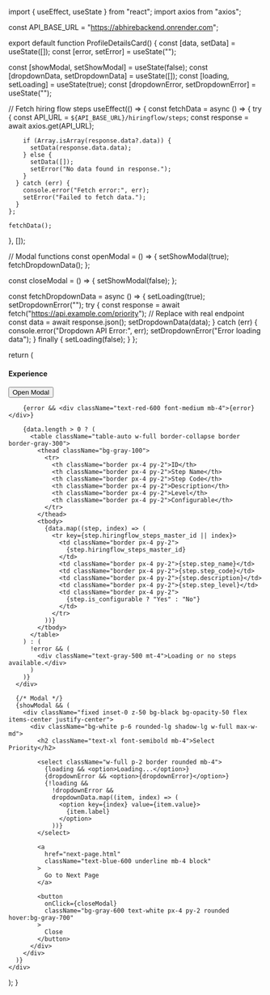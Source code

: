 import { useEffect, useState } from "react";
import axios from "axios";

const API_BASE_URL = "https://abhirebackend.onrender.com";

export default function ProfileDetailsCard() {
  const [data, setData] = useState([]);
  const [error, setError] = useState("");

  const [showModal, setShowModal] = useState(false);
  const [dropdownData, setDropdownData] = useState([]);
  const [loading, setLoading] = useState(true);
  const [dropdownError, setDropdownError] = useState("");

  // Fetch hiring flow steps
  useEffect(() => {
    const fetchData = async () => {
      try {
        const API_URL = `${API_BASE_URL}/hiringflow/steps`;
        const response = await axios.get(API_URL);

        if (Array.isArray(response.data?.data)) {
          setData(response.data.data);
        } else {
          setData([]);
          setError("No data found in response.");
        }
      } catch (err) {
        console.error("Fetch error:", err);
        setError("Failed to fetch data.");
      }
    };

    fetchData();
  }, []);

  // Modal functions
  const openModal = () => {
    setShowModal(true);
    fetchDropdownData();
  };

  const closeModal = () => {
    setShowModal(false);
  };

  const fetchDropdownData = async () => {
    setLoading(true);
    setDropdownError("");
    try {
      const response = await fetch("https://api.example.com/priority"); // Replace with real endpoint
      const data = await response.json();
      setDropdownData(data);
    } catch (err) {
      console.error("Dropdown API Error:", err);
      setDropdownError("Error loading data");
    } finally {
      setLoading(false);
    }
  };

  return (
    <div className="flex flex-col p-6">
      <div className="bg-white dark:bg-white/[0.03] mt-6 p-6 rounded-xl shadow-md w-full">
        <div className="flex justify-between items-center mb-4">
          <h4 className="text-lg font-semibold">Experience</h4>
          <button
            onClick={openModal}
            className="bg-blue-600 text-white px-4 py-2 rounded hover:bg-blue-700"
          >
            Open Modal
          </button>
        </div>

        {error && <div className="text-red-600 font-medium mb-4">{error}</div>}

        {data.length > 0 ? (
          <table className="table-auto w-full border-collapse border border-gray-300">
            <thead className="bg-gray-100">
              <tr>
                <th className="border px-4 py-2">ID</th>
                <th className="border px-4 py-2">Step Name</th>
                <th className="border px-4 py-2">Step Code</th>
                <th className="border px-4 py-2">Description</th>
                <th className="border px-4 py-2">Level</th>
                <th className="border px-4 py-2">Configurable</th>
              </tr>
            </thead>
            <tbody>
              {data.map((step, index) => (
                <tr key={step.hiringflow_steps_master_id || index}>
                  <td className="border px-4 py-2">
                    {step.hiringflow_steps_master_id}
                  </td>
                  <td className="border px-4 py-2">{step.step_name}</td>
                  <td className="border px-4 py-2">{step.step_code}</td>
                  <td className="border px-4 py-2">{step.description}</td>
                  <td className="border px-4 py-2">{step.step_level}</td>
                  <td className="border px-4 py-2">
                    {step.is_configurable ? "Yes" : "No"}
                  </td>
                </tr>
              ))}
            </tbody>
          </table>
        ) : (
          !error && (
            <div className="text-gray-500 mt-4">Loading or no steps available.</div>
          )
        )}
      </div>

      {/* Modal */}
      {showModal && (
        <div className="fixed inset-0 z-50 bg-black bg-opacity-50 flex items-center justify-center">
          <div className="bg-white p-6 rounded-lg shadow-lg w-full max-w-md">
            <h2 className="text-xl font-semibold mb-4">Select Priority</h2>

            <select className="w-full p-2 border rounded mb-4">
              {loading && <option>Loading...</option>}
              {dropdownError && <option>{dropdownError}</option>}
              {!loading &&
                !dropdownError &&
                dropdownData.map((item, index) => (
                  <option key={index} value={item.value}>
                    {item.label}
                  </option>
                ))}
            </select>

            <a
              href="next-page.html"
              className="text-blue-600 underline mb-4 block"
            >
              Go to Next Page
            </a>

            <button
              onClick={closeModal}
              className="bg-gray-600 text-white px-4 py-2 rounded hover:bg-gray-700"
            >
              Close
            </button>
          </div>
        </div>
      )}
    </div>
  );
}
